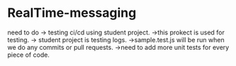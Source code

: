 # RealTime-messaging

need to do
-> testing ci/cd using student project.
->this prokect is used for testing.
-> student project is testing logs.
->sample.test.js will be run when we do any commits or pull requests.
->need to add more unit tests for every piece of code.
